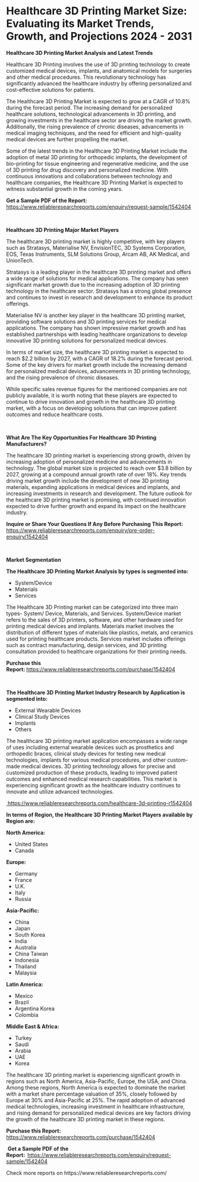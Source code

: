 <p><h1>Healthcare 3D Printing Market Size: Evaluating its Market Trends, Growth, and Projections 2024 - 2031</h1></p><p><strong>Healthcare 3D Printing Market Analysis and Latest Trends</strong></p>
<p><p>Healthcare 3D Printing involves the use of 3D printing technology to create customized medical devices, implants, and anatomical models for surgeries and other medical procedures. This revolutionary technology has significantly advanced the healthcare industry by offering personalized and cost-effective solutions for patients.</p><p>The Healthcare 3D Printing Market is expected to grow at a CAGR of 10.8% during the forecast period. The increasing demand for personalized healthcare solutions, technological advancements in 3D printing, and growing investments in the healthcare sector are driving the market growth. Additionally, the rising prevalence of chronic diseases, advancements in medical imaging techniques, and the need for efficient and high-quality medical devices are further propelling the market.</p><p>Some of the latest trends in the Healthcare 3D Printing Market include the adoption of metal 3D printing for orthopedic implants, the development of bio-printing for tissue engineering and regenerative medicine, and the use of 3D printing for drug discovery and personalized medicine. With continuous innovations and collaborations between technology and healthcare companies, the Healthcare 3D Printing Market is expected to witness substantial growth in the coming years.</p></p>
<p><strong>Get a Sample PDF of the Report:&nbsp;</strong> <a href="https://www.reliableresearchreports.com/enquiry/request-sample/1542404">https://www.reliableresearchreports.com/enquiry/request-sample/1542404</a></p>
<p>&nbsp;</p>
<p><strong>Healthcare 3D Printing Major Market Players</strong></p>
<p><p>The healthcare 3D printing market is highly competitive, with key players such as Stratasys, Materialise NV, EnvisionTEC, 3D Systems Corporation, EOS, Texas Instruments, SLM Solutions Group, Arcam AB, AK Medical, and UnionTech. </p><p>Stratasys is a leading player in the healthcare 3D printing market and offers a wide range of solutions for medical applications. The company has seen significant market growth due to the increasing adoption of 3D printing technology in the healthcare sector. Stratasys has a strong global presence and continues to invest in research and development to enhance its product offerings.</p><p>Materialise NV is another key player in the healthcare 3D printing market, providing software solutions and 3D printing services for medical applications. The company has shown impressive market growth and has established partnerships with leading healthcare organizations to develop innovative 3D printing solutions for personalized medical devices.</p><p>In terms of market size, the healthcare 3D printing market is expected to reach $2.2 billion by 2027, with a CAGR of 18.2% during the forecast period. Some of the key drivers for market growth include the increasing demand for personalized medical devices, advancements in 3D printing technology, and the rising prevalence of chronic diseases.</p><p>While specific sales revenue figures for the mentioned companies are not publicly available, it is worth noting that these players are expected to continue to drive innovation and growth in the healthcare 3D printing market, with a focus on developing solutions that can improve patient outcomes and reduce healthcare costs.</p></p>
<p>&nbsp;</p>
<p><strong>What Are The Key Opportunities For Healthcare 3D Printing Manufacturers?</strong></p>
<p><p>The healthcare 3D printing market is experiencing strong growth, driven by increasing adoption of personalized medicine and advancements in technology. The global market size is projected to reach over $3.8 billion by 2027, growing at a compound annual growth rate of over 18%. Key trends driving market growth include the development of new 3D printing materials, expanding applications in medical devices and implants, and increasing investments in research and development. The future outlook for the healthcare 3D printing market is promising, with continued innovation expected to drive further growth and expand its impact on the healthcare industry.</p></p>
<p><strong>Inquire or Share Your Questions If Any Before Purchasing This Report:</strong> <a href="https://www.reliableresearchreports.com/enquiry/pre-order-enquiry/1542404">https://www.reliableresearchreports.com/enquiry/pre-order-enquiry/1542404</a></p>
<p>&nbsp;</p>
<p><strong>Market Segmentation</strong></p>
<p><strong>The Healthcare 3D Printing Market Analysis by types is segmented into:</strong></p>
<p><ul><li>System/Device</li><li>Materials</li><li>Services</li></ul></p>
<p><p>The Healthcare 3D Printing market can be categorized into three main types- System/ Device, Materials, and Services. System/Device market refers to the sales of 3D printers, software, and other hardware used for printing medical devices and implants. Materials market involves the distribution of different types of materials like plastics, metals, and ceramics used for printing healthcare products. Services market includes offerings such as contract manufacturing, design services, and 3D printing consultation provided to healthcare organizations for their printing needs.</p></p>
<p><strong>Purchase this Report:&nbsp;</strong><a href="https://www.reliableresearchreports.com/purchase/1542404">https://www.reliableresearchreports.com/purchase/1542404</a></p>
<p>&nbsp;</p>
<p><strong>The Healthcare 3D Printing Market Industry Research by Application is segmented into:</strong></p>
<p><ul><li>External Wearable Devices</li><li>Clinical Study Devices</li><li>Implants</li><li>Others</li></ul></p>
<p><p>The healthcare 3D printing market application encompasses a wide range of uses including external wearable devices such as prosthetics and orthopedic braces, clinical study devices for testing new medical technologies, implants for various medical procedures, and other custom-made medical devices. 3D printing technology allows for precise and customized production of these products, leading to improved patient outcomes and enhanced medical research capabilities. This market is experiencing significant growth as the healthcare industry continues to innovate and utilize advanced technologies.</p></p>
<p><a href="https://www.reliableresearchreports.com/healthcare-3d-printing-r1542404">&nbsp;https://www.reliableresearchreports.com/healthcare-3d-printing-r1542404</a></p>
<p><strong>In terms of Region, the Healthcare 3D Printing Market Players available by Region are:</strong></p>
<p>
    <p> <strong> North America: </strong>
        <ul>
            <li>United States</li>
            <li>Canada</li>
        </ul>
        </p> 
    <p> <strong> Europe: </strong>
        <ul>
            <li>Germany</li>
            <li>France</li>
            <li>U.K.</li>
            <li>Italy</li>
            <li>Russia</li>
        </ul>
        </p> 
    <p> <strong> Asia-Pacific: </strong>
        <ul>
            <li>China</li>
            <li>Japan</li>
            <li>South Korea</li>
            <li>India</li>
            <li>Australia</li>
            <li>China Taiwan</li>
            <li>Indonesia</li>
            <li>Thailand</li>
            <li>Malaysia</li>
        </ul>
        </p> 
    <p> <strong> Latin America: </strong>
        <ul>
            <li>Mexico</li>
            <li>Brazil</li>
            <li>Argentina Korea</li>
            <li>Colombia</li>
        </ul>
        </p> 
    <p> <strong> Middle East & Africa: </strong>
        <ul>
            <li>Turkey</li>
            <li>Saudi</li>
            <li>Arabia</li>
            <li>UAE</li>
            <li>Korea</li>
        </ul>
    </p>
    </p>
<p><p>The healthcare 3D printing market is experiencing significant growth in regions such as North America, Asia-Pacific, Europe, the USA, and China. Among these regions, North America is expected to dominate the market with a market share percentage valuation of 35%, closely followed by Europe at 30% and Asia-Pacific at 25%. The rapid adoption of advanced medical technologies, increasing investment in healthcare infrastructure, and rising demand for personalized medical devices are key factors driving the growth of the healthcare 3D printing market in these regions.</p></p>
<p><strong>Purchase this Report: </strong><a href="https://www.reliableresearchreports.com/purchase/1542404">https://www.reliableresearchreports.com/purchase/1542404</a></p>
<p>&nbsp;<strong>Get a Sample PDF of the Report:&nbsp;&nbsp;</strong><a href="https://www.reliableresearchreports.com/enquiry/request-sample/1542404">https://www.reliableresearchreports.com/enquiry/request-sample/1542404</a></p>
<p><strong></strong></p>
<p>Check more reports on https://www.reliableresearchreports.com/</p>